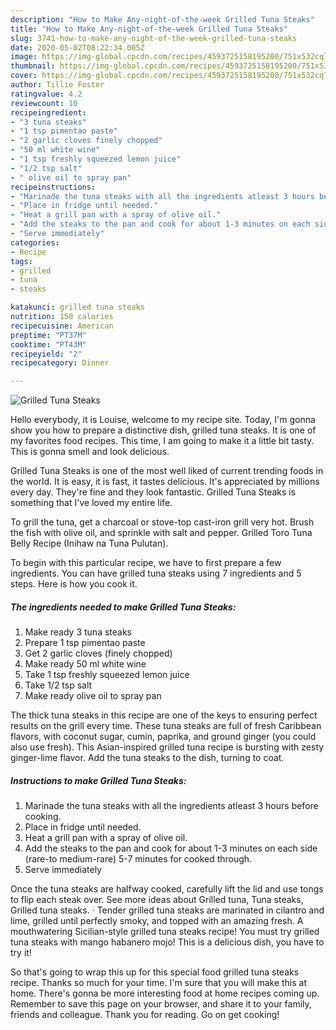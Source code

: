 ```yaml
---
description: "How to Make Any-night-of-the-week Grilled Tuna Steaks"
title: "How to Make Any-night-of-the-week Grilled Tuna Steaks"
slug: 3741-how-to-make-any-night-of-the-week-grilled-tuna-steaks
date: 2020-05-02T08:22:34.005Z
image: https://img-global.cpcdn.com/recipes/4593725158195200/751x532cq70/grilled-tuna-steaks-recipe-main-photo.jpg
thumbnail: https://img-global.cpcdn.com/recipes/4593725158195200/751x532cq70/grilled-tuna-steaks-recipe-main-photo.jpg
cover: https://img-global.cpcdn.com/recipes/4593725158195200/751x532cq70/grilled-tuna-steaks-recipe-main-photo.jpg
author: Tillie Foster
ratingvalue: 4.2
reviewcount: 10
recipeingredient:
- "3 tuna steaks"
- "1 tsp pimentao paste"
- "2 garlic cloves finely chopped"
- "50 ml white wine"
- "1 tsp freshly squeezed lemon juice"
- "1/2 tsp salt"
- " olive oil to spray pan"
recipeinstructions:
- "Marinade the tuna steaks with all the ingredients atleast 3 hours before cooking."
- "Place in fridge until needed."
- "Heat a grill pan with a spray of olive oil."
- "Add the steaks to the pan and cook for about 1-3 minutes on each side (rare-to medium-rare) 5-7 minutes for cooked through."
- "Serve immediately"
categories:
- Recipe
tags:
- grilled
- tuna
- steaks

katakunci: grilled tuna steaks 
nutrition: 150 calories
recipecuisine: American
preptime: "PT37M"
cooktime: "PT43M"
recipeyield: "2"
recipecategory: Dinner

---
```



![Grilled Tuna Steaks](https://img-global.cpcdn.com/recipes/4593725158195200/751x532cq70/grilled-tuna-steaks-recipe-main-photo.jpg)

Hello everybody, it is Louise, welcome to my recipe site. Today, I'm gonna show you how to prepare a distinctive dish, grilled tuna steaks. It is one of my favorites food recipes. This time, I am going to make it a little bit tasty. This is gonna smell and look delicious.

Grilled Tuna Steaks is one of the most well liked of current trending foods in the world. It is easy, it is fast, it tastes delicious. It's appreciated by millions every day. They're fine and they look fantastic. Grilled Tuna Steaks is something that I've loved my entire life.

To grill the tuna, get a charcoal or stove-top cast-iron grill very hot. Brush the fish with olive oil, and sprinkle with salt and pepper. Grilled Toro Tuna Belly Recipe (Inihaw na Tuna Pulutan).


To begin with this particular recipe, we have to first prepare a few ingredients. You can have grilled tuna steaks using 7 ingredients and 5 steps. Here is how you cook it.

<!--inarticleads1-->

##### The ingredients needed to make Grilled Tuna Steaks:

1. Make ready 3 tuna steaks
1. Prepare 1 tsp pimentao paste
1. Get 2 garlic cloves (finely chopped)
1. Make ready 50 ml white wine
1. Take 1 tsp freshly squeezed lemon juice
1. Take 1/2 tsp salt
1. Make ready  olive oil to spray pan


The thick tuna steaks in this recipe are one of the keys to ensuring perfect results on the grill every time. These tuna steaks are full of fresh Caribbean flavors, with coconut sugar, cumin, paprika, and ground ginger (you could also use fresh). This Asian-inspired grilled tuna recipe is bursting with zesty ginger-lime flavor. Add the tuna steaks to the dish, turning to coat. 

<!--inarticleads2-->

##### Instructions to make Grilled Tuna Steaks:

1. Marinade the tuna steaks with all the ingredients atleast 3 hours before cooking.
1. Place in fridge until needed.
1. Heat a grill pan with a spray of olive oil.
1. Add the steaks to the pan and cook for about 1-3 minutes on each side (rare-to medium-rare) 5-7 minutes for cooked through.
1. Serve immediately


Once the tuna steaks are halfway cooked, carefully lift the lid and use tongs to flip each steak over. See more ideas about Grilled tuna, Tuna steaks, Grilled tuna steaks. · Tender grilled tuna steaks are marinated in cilantro and lime, grilled until perfectly smoky, and topped with an amazing fresh. A mouthwatering Sicilian-style grilled tuna steaks recipe! You must try grilled tuna steaks with mango habanero mojo! This is a delicious dish, you have to try it! 

So that's going to wrap this up for this special food grilled tuna steaks recipe. Thanks so much for your time. I'm sure that you will make this at home. There's gonna be more interesting food at home recipes coming up. Remember to save this page on your browser, and share it to your family, friends and colleague. Thank you for reading. Go on get cooking!
